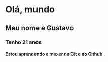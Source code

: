 # Olá, mundo
## Meu nome e Gustavo
### Tenho 21 anos
#### Estou aprendendo a mexer no Git e no Github